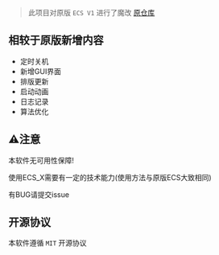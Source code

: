 

> 此项目对原版 `ECS V1` 进行了魔改 [原仓库](https://github.com/EnderWolf006/ElectronClassSchedule)



## 相较于原版新增内容

- 定时关机
- 新增GUI界面
- 排版更新
- 启动动画
- 日志记录
- 算法优化

## ⚠️注意

本软件无可用性保障!

使用ECS_X需要有一定的技术能力(使用方法与原版ECS大致相同)

有BUG请提交issue


## 开源协议

本软件遵循 `MIT` 开源协议
